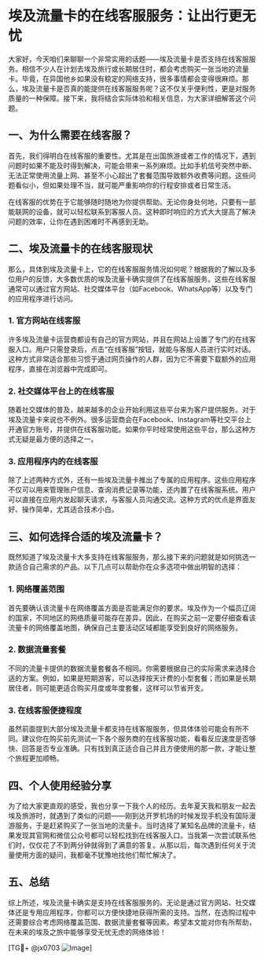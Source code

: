# 埃及流量卡的在线客服服务：让出行更无忧

大家好，今天咱们来聊聊一个非常实用的话题——埃及流量卡是否支持在线客服服务。相信不少人在计划去埃及旅行或长期居住时，都会考虑购买一张当地的流量卡。毕竟，在异国他乡如果没有稳定的网络支持，很多事情都会变得很麻烦。那么，埃及流量卡是否真的能提供在线客服服务呢？这不仅关乎便利性，更是对服务质量的一种保障。接下来，我将结合实际体验和相关信息，为大家详细解答这个问题。

## 一、为什么需要在线客服？

首先，我们得明白在线客服的重要性。尤其是在出国旅游或者工作的情况下，遇到问题时如果不能及时得到解决，可能会带来一系列麻烦。比如手机信号突然中断、无法正常使用流量上网、甚至不小心超出了套餐范围导致额外收费等问题。这些问题看似小，但如果处理不当，就可能严重影响你的行程安排或者日常生活。

在线客服的优势在于它能够随时随地为你提供帮助。无论你身处何地，只要有一部能联网的设备，就可以轻松联系到客服人员。这种即时响应的方式大大提高了解决问题的效率，让你在遇到困难时不再感到无助。

## 二、埃及流量卡的在线客服现状

那么，具体到埃及流量卡上，它的在线客服服务情况如何呢？根据我的了解以及多位用户的反馈，大多数优质的埃及流量卡确实提供了在线客服服务。这些在线客服通常可以通过官方网站、社交媒体平台（如Facebook、WhatsApp等）以及专门的应用程序进行访问。

### 1. 官方网站在线客服

许多埃及流量卡运营商都设有自己的官方网站，并且在网站上设置了专门的在线客服入口。用户只需登录后，点击“在线客服”按钮，就能与客服人员进行实时对话。这种方式非常适合那些习惯于通过网页操作的人群，因为它不需要下载额外的应用程序，直接在浏览器中完成即可。

### 2. 社交媒体平台上的在线客服

随着社交媒体的普及，越来越多的企业开始利用这些平台来为客户提供服务。对于埃及流量卡来说也不例外。很多运营商会在Facebook、Instagram等社交平台上开通官方账号，并提供在线客服功能。如果你平时经常使用这些平台，那么这种方式无疑是最方便的选择之一。

### 3. 应用程序内的在线客服

除了上述两种方式外，还有一些埃及流量卡推出了专属的应用程序。这些应用程序不仅可以用来管理账户信息、查询消费记录等功能，还内置了在线客服系统。用户可以直接在应用内发起聊天请求，与客服人员沟通交流。这种方式的优点是界面友好、操作简单，尤其适合技术小白。

## 三、如何选择合适的埃及流量卡？

既然知道了埃及流量卡大多支持在线客服服务，那么接下来的问题就是如何挑选一款适合自己需求的产品。以下几点可以帮助你在众多选项中做出明智的选择：

### 1. 网络覆盖范围

首先要确认该流量卡在网络覆盖方面是否能满足你的要求。埃及作为一个幅员辽阔的国家，不同地区的网络质量可能存在差异。因此，在购买之前一定要仔细查看该流量卡的网络覆盖地图，确保自己主要活动区域都能享受到良好的网络服务。

### 2. 数据流量套餐

不同的流量卡提供的数据流量套餐各不相同。你需要根据自己的实际需求来选择合适的方案。例如，如果是短期游客，可以选择按天计费的小型套餐；而如果是长期居住者，则可能更适合购买月度或年度套餐，这样可以节省开支。

### 3. 在线客服便捷程度

虽然前面提到大部分埃及流量卡都支持在线客服服务，但具体体验可能会有所不同。建议你在购买前先测试一下各个服务商的在线客服功能，看看反应速度是否够快、回答是否专业准确。只有找到真正适合自己并且方便使用的那一款，才能让整个旅程更加顺畅。

## 四、个人使用经验分享

为了给大家更直观的感受，我也分享一下我个人的经历。去年夏天我和朋友一起去埃及旅游时，就遇到了类似的问题——刚到达开罗机场的时候发现手机没有国际漫游服务，于是赶紧购买了一张当地的流量卡。当时选择了某知名品牌的流量卡，结果发现其官网和微信公众号都可以轻松找到在线客服入口。当我第一次尝试联系他们时，仅仅花了不到两分钟就得到了满意的答复。从那以后，每次遇到任何关于流量使用方面的疑问，我都毫不犹豫地找他们帮忙解决了。

## 五、总结

综上所述，埃及流量卡确实是支持在线客服服务的。无论是通过官方网站、社交媒体还是专用应用程序，你都可以方便快捷地获得所需的支持。当然，在选购过程中还需要综合考虑网络覆盖范围、数据流量套餐等因素。希望本文能对你有所帮助，在未来的埃及之旅中能够享受无忧无虑的网络体验！

[TG💪+ @jx0703 ![Image](https://github.com/user-attachments/assets/dbca1d08-cadb-493c-b0ec-ad6f7a83f270)]